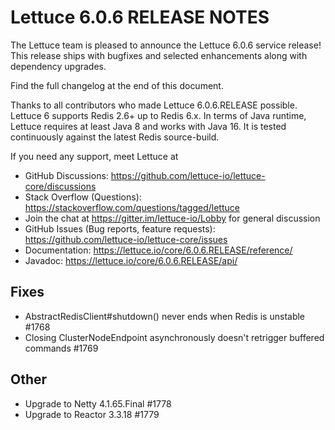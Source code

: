 Lettuce 6.0.6 RELEASE NOTES
==============================

The Lettuce team is pleased to announce the Lettuce 6.0.6 service release!
This release ships with bugfixes and selected enhancements along with dependency upgrades.

Find the full changelog at the end of this document.

Thanks to all contributors who made Lettuce 6.0.6.RELEASE possible. Lettuce 6 supports
Redis 2.6+ up to Redis 6.x. In terms of Java runtime, Lettuce requires at least Java 8 and works with Java 16. It is tested continuously against the latest Redis source-build.

If you need any support, meet Lettuce at

* GitHub Discussions: https://github.com/lettuce-io/lettuce-core/discussions
* Stack Overflow (Questions): https://stackoverflow.com/questions/tagged/lettuce
* Join the chat at https://gitter.im/lettuce-io/Lobby for general discussion
* GitHub Issues (Bug reports, feature
  requests): https://github.com/lettuce-io/lettuce-core/issues
* Documentation: https://lettuce.io/core/6.0.6.RELEASE/reference/
* Javadoc: https://lettuce.io/core/6.0.6.RELEASE/api/

Fixes
-----
* AbstractRedisClient#shutdown() never ends when Redis is unstable #1768
* Closing ClusterNodeEndpoint asynchronously doesn't retrigger buffered commands #1769

Other
-----
* Upgrade to Netty 4.1.65.Final #1778
* Upgrade to Reactor 3.3.18 #1779
